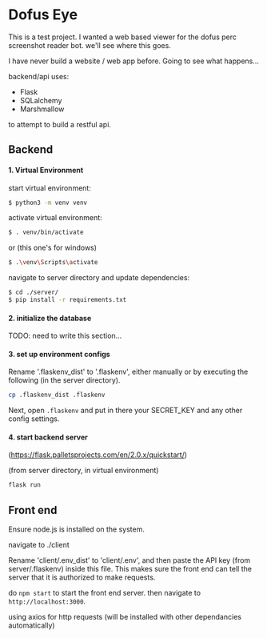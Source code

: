 # Dofus Eye
This is a test project. I wanted a web based viewer for the dofus perc screenshot reader bot. we'll see where this goes.

I have never build a website / web app before. Going to see what happens...

backend/api uses:
- Flask
- SQLalchemy
- Marshmallow

to attempt to build a restful api.

## Backend
#### 1. Virtual Environment

start virtual environment:
```bash
$ python3 -m venv venv
```

activate virtual environment:
```bash
$ . venv/bin/activate
```

or (this one's for windows)
```bash
$ .\venv\Scripts\activate
```

navigate to server directory and update dependencies:
```bash
$ cd ./server/
$ pip install -r requirements.txt
```

#### 2. initialize the database

TODO: need to write this section...

#### 3. set up environment configs

Rename '.flaskenv_dist' to '.flaskenv', either manually or by executing the following (in the server directory).

```bash
cp .flaskenv_dist .flaskenv
```

Next, open `.flaskenv` and put in there your SECRET_KEY and any other config settings.

#### 4. start backend server
(https://flask.palletsprojects.com/en/2.0.x/quickstart/)

(from server directory, in virtual environment)
```bash
flask run
```

## Front end

Ensure node.js is installed on the system.

navigate to ./client

Rename 'client/.env_dist' to 'client/.env', and then paste the API key (from server/.flaskenv) inside this file. This makes sure the front end can tell the server that it is authorized to make requests.

do `npm start` to start the front end server. then navigate to `http://localhost:3000`.



using axios for http requests (will be installed with other dependancies automatically)

